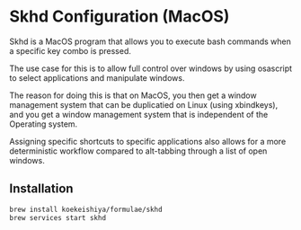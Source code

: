# Skhd Configuration (MacOS)

Skhd is a MacOS program that allows you to execute bash commands when a specific
key combo is pressed. 

The use case for this is to allow full control over windows by using osascript
to select applications and manipulate windows.

The reason for doing this is that on MacOS, you then get a window management
system that can be duplicatied on Linux (using xbindkeys), and you get a window
management system that is independent of the Operating system.

Assigning specific shortcuts to specific applications also allows for a more
deterministic workflow compared to alt-tabbing through a list of open windows.
## Installation

```sh
brew install koekeishiya/formulae/skhd
brew services start skhd
```


